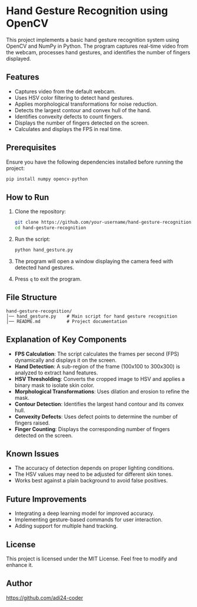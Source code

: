 
# Hand Gesture Recognition using OpenCV

This project implements a basic hand gesture recognition system using OpenCV and NumPy in Python. The program captures real-time video from the webcam, processes hand gestures, and identifies the number of fingers displayed.

## Features
- Captures video from the default webcam.
- Uses HSV color filtering to detect hand gestures.
- Applies morphological transformations for noise reduction.
- Detects the largest contour and convex hull of the hand.
- Identifies convexity defects to count fingers.
- Displays the number of fingers detected on the screen.
- Calculates and displays the FPS in real time.

## Prerequisites
Ensure you have the following dependencies installed before running the project:

```sh
pip install numpy opencv-python
```

## How to Run
1. Clone the repository:

   ```sh
   git clone https://github.com/your-username/hand-gesture-recognition.git
   cd hand-gesture-recognition
   ```

2. Run the script:

   ```sh
   python hand_gesture.py
   ```

3. The program will open a window displaying the camera feed with detected hand gestures.
4. Press `q` to exit the program.

## File Structure
```
hand-gesture-recognition/
│── hand_gesture.py    # Main script for hand gesture recognition
│── README.md          # Project documentation
```

## Explanation of Key Components
- **FPS Calculation**: The script calculates the frames per second (FPS) dynamically and displays it on the screen.
- **Hand Detection**: A sub-region of the frame (100x100 to 300x300) is analyzed to extract hand features.
- **HSV Thresholding**: Converts the cropped image to HSV and applies a binary mask to isolate skin color.
- **Morphological Transformations**: Uses dilation and erosion to refine the mask.
- **Contour Detection**: Identifies the largest hand contour and its convex hull.
- **Convexity Defects**: Uses defect points to determine the number of fingers raised.
- **Finger Counting**: Displays the corresponding number of fingers detected on the screen.

## Known Issues
- The accuracy of detection depends on proper lighting conditions.
- The HSV values may need to be adjusted for different skin tones.
- Works best against a plain background to avoid false positives.

## Future Improvements
- Integrating a deep learning model for improved accuracy.
- Implementing gesture-based commands for user interaction.
- Adding support for multiple hand tracking.

## License
This project is licensed under the MIT License. Feel free to modify and enhance it.

## Author
https://github.com/adi24-coder

